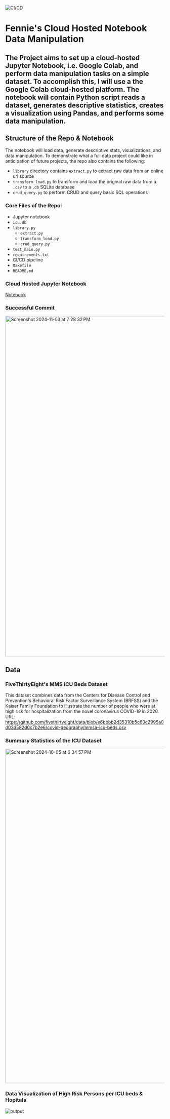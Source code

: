 ![CI/CD](https://github.com/zachary-fennie/Python-Scripting-for-SQL-Database/actions/workflows/CI_CD.yml/badge.svg)


# Fennie's Cloud Hosted Notebook Data Manipulation
## The Project aims to set up a cloud-hosted Jupyter Notebook, i.e. Google Colab, and perform data manipulation tasks on a simple dataset. To accomplish this, I will use a the Google Colab cloud-hosted platform. The notebook will contain Python script reads a dataset, generates descriptive statistics, creates a visualization using Pandas, and performs some data manipulation.


## Structure of the Repo & Notebook 
The notebook will load data, generate descriptive stats, visualizations, and data manipulation. To demonstrate what a full data project could like in anticipation of future projects, the repo also contains the following:
* `library` directory contains `extract.py` to extract raw data from an online url source
* `transform_load.py` to transform and load the original raw data from a `.csv` to a `.db` SQLite database
* `crud_query.py` to perform CRUD and query basic SQL operations

### Core Files of the Repo:
* Jupyter notebook
* `icu.db`
* `library.py`
    - `extract.py`
    - `transform_load.py`
    - `crud_query.py`
* `test_main.py`
* `requirements.txt`
* CI/CD pipeline
* `Makefile`
* `README.md`


### Cloud Hosted Jupyter Notebook
[Notebook](https://github.com/zachary-fennie/Cloud-Hosted-Notebook-Data-Manipulation/blob/main/main_notebook.ipynb)


### Successful Commit
<img width="1075" alt="Screenshot 2024-11-03 at 7 28 32 PM" src="https://github.com/user-attachments/assets/9e13b009-1060-4ac6-956f-b3b59dcdadc3">


## Data
### FiveThirtyEight's MMS ICU Beds Dataset
This dataset combines data from the Centers for Disease Control and Prevention's Behavioral Risk Factor Surveillance System (BRFSS) and the Kaiser Family Foundation to illustrate the number of people who were at high risk for hospitalization from the novel coronavirus COVID-19 in 2020.\
URL: https://github.com/fivethirtyeight/data/blob/e6bbbb2d35310b5c63c2995a0d03d582d0c7b2e6/covid-geography/mmsa-icu-beds.csv


### Summary Statistics of the ICU Dataset
<img width="1056" alt="Screenshot 2024-10-05 at 6 34 57 PM" src="https://github.com/user-attachments/assets/536234ae-e5ff-47dd-b371-b420a96807c0">


### Data Visualization of High Risk Persons per ICU beds & Hopitals
![output](https://github.com/user-attachments/assets/18565095-13cf-46be-b59b-174f677e9536)

